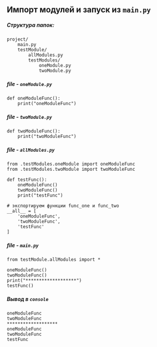 ## Импорт модулей и запуск из `main.py`

##### Структура папок:
```
project/
    main.py
    testModule/
        allModules.py
        testModules/
            oneModule.py
            twoModule.py
```

##### file - `oneModule.py`

```
def oneModuleFunc():
    print("oneModuleFunc")
```

##### file - `twoModule.py`
```
def twoModuleFunc():
    print("twoModuleFunc")
```

##### file - `allModules.py`
```
from .testModules.oneModule import oneModuleFunc
from .testModules.twoModule import twoModuleFunc 

def testFunc():
    oneModuleFunc()
    twoModuleFunc()
    print("testFunc")

# экспортируем функции func_one и func_two
__all__ = [
    'oneModuleFunc', 
    'twoModuleFunc',
    'testFunc'
]
```

##### file - `main.py`
```
from testModule.allModules import *

oneModuleFunc()
twoModuleFunc()
print("*******************")
testFunc()
```

##### Вывод в `console`

```
oneModuleFunc
twoModuleFunc
*******************
oneModuleFunc
twoModuleFunc
testFunc
```